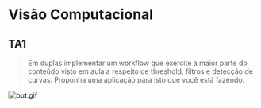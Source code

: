 # Visão Computacional

## TA1

> Em duplas implementar um workflow que exercite a maior parte do conteúdo visto em aula a respeito de threshold, filtros e detecção de curvas. Proponha uma aplicação para isto que você está fazendo.

![out.gif]()